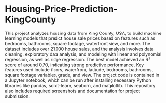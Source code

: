 # Housing-Price-Prediction-KingCounty

This project analyzes housing data from King County, USA, to build machine learning models that predict house sale prices based on features such as bedrooms, bathrooms, square footage, waterfront view, and more. The dataset includes over 21,000 house sales, and the analysis involves data cleaning, exploratory data analysis, and modeling with linear and polynomial regression, as well as ridge regression. The best model achieved an R² score of around 0.70, indicating strong predictive performance. Key features used include floors, waterfront, latitude, bedrooms, bathrooms, square footage variables, grade, and view. The project code is contained in a Jupyter notebook, which can be run after installing necessary Python libraries like pandas, scikit-learn, seaborn, and matplotlib. This repository also includes required screenshots and documentation for project submission.
